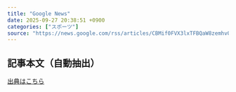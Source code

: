 ```yaml
---
title: "Google News"
date: 2025-09-27 20:38:51 +0900
categories: ["スポーツ"]
source: "https://news.google.com/rss/articles/CBMif0FVX3lxTFBQaW8zemhvQ1VWSnJXb01ncTVKRUZZYTZqTG4zRXZrMWd3RHFzS0FJZmdTc1I5Y3RzOUVQNzZnYldXZm53MkE2R1h0LTFnZW00OXRtRlVudjQ3eWJLdE5HbGZNYTJidXdfdHJHZ0xzTWR5MWlxc3NKNkptUUV5Qjg?oc=5"
---
```


## 記事本文（自動抽出）
<body class="y0K44d EA71Tc" id="readabilityBody"></body>

[出典はこちら](https://news.google.com/rss/articles/CBMif0FVX3lxTFBQaW8zemhvQ1VWSnJXb01ncTVKRUZZYTZqTG4zRXZrMWd3RHFzS0FJZmdTc1I5Y3RzOUVQNzZnYldXZm53MkE2R1h0LTFnZW00OXRtRlVudjQ3eWJLdE5HbGZNYTJidXdfdHJHZ0xzTWR5MWlxc3NKNkptUUV5Qjg?oc=5)
